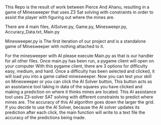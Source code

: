 This Repo is the result of work between Pierce And Ahanu, resulting in a game of Minesweeper that uses Z3 Sat solving with constraints in order to assist the player with figuring out where the mines are.

There are 4 main files, AISolver.py, Game.py, Minesweepr.py, Accuracy_Data.txt, Main.py

Minesweeper.py is The first iteration of our project and is a standalone game of Minesweeper with nothing attached to it.

For the minesweeper with AI please execute Main.py as that is our handler for all other files. Once main.py has been run, a pygame client will open on your computer With this pygame client, there are 3 options for difficulty easy, medium, and hard. Once a difficulty has been selected and clicked, it will load you into a game called minesweeper. Now you can test your skill on Minesweeper or you can click the AI Solver button, This button acts as an assistance tool taking in data of the squares you have clicked and making a prediction on where it thinks mines are located. This AI assistance tool uses Z3-solver SAT solving with different constraints to predict where mines are. The accuracy of this AI algorithm goes down the larger the grid. If you decide to use the AI Solver, because the AI solver updates its prediction after each click, the main function will write to a text file the accuracy of the predictions being made.
